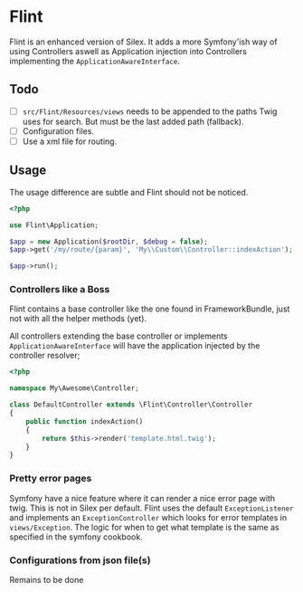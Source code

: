Flint
=====

Flint is an enhanced version of Silex. It adds a more Symfony'ish way of using Controllers aswell as Application injection
into Controllers implementing the `ApplicationAwareInterface`.

Todo
----

- [ ] `src/Flint/Resources/views` needs to be appended to the paths Twig uses for search. But must be the last added path (fallback).
- [ ] Configuration files.
- [ ] Use a xml file for routing.

Usage
-----

The usage difference are subtle and Flint should not be noticed.

``` php
<?php

use Flint\Application;

$app = new Application($rootDir, $debug = false);
$app->get('/my/route/{param}', 'My\\Custom\\Controller::indexAction');

$app->run();
```

### Controllers like a Boss

Flint contains a base controller like the one found in FrameworkBundle, just not with all the helper
methods (yet).

All controllers extending the base controller or implements `ApplicationAwareInterface` will have the
application injected by the controller resolver;


``` php
<?php

namespace My\Awesome\Controller;

class DefaultController extends \Flint\Controller\Controller
{
    public function indexAction()
    {
        return $this->render('template.html.twig');
    }
}
```

### Pretty error pages

Symfony have a nice feature where it can render a nice error page with twig. This is not in Silex per default.
Flint uses the default `ExceptionListener` and implements an `ExceptionController` which looks for error templates
in `views/Exception`. The logic for when to get what template is the same as specified in the symfony cookbook.

### Configurations from json file(s)

Remains to be done
